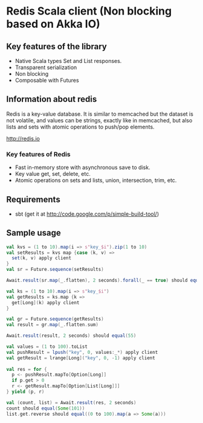 # Redis Scala client (Non blocking based on Akka IO)

## Key features of the library

- Native Scala types Set and List responses.
- Transparent serialization
- Non blocking
- Composable with Futures

## Information about redis

Redis is a key-value database. It is similar to memcached but the dataset is not volatile, and values can be strings, exactly like in memcached, but also lists and sets with atomic operations to push/pop elements.

http://redis.io

### Key features of Redis

- Fast in-memory store with asynchronous save to disk.
- Key value get, set, delete, etc.
- Atomic operations on sets and lists, union, intersection, trim, etc.

## Requirements

- sbt (get it at http://code.google.com/p/simple-build-tool/)

## Sample usage

```scala
val kvs = (1 to 10).map(i => s"key_$i").zip(1 to 10)
val setResults = kvs map {case (k, v) =>
  set(k, v) apply client
}
val sr = Future.sequence(setResults)

Await.result(sr.map(_.flatten), 2 seconds).forall(_ == true) should equal(true)

val ks = (1 to 10).map(i => s"key_$i")
val getResults = ks.map {k =>
  get[Long](k) apply client
}

val gr = Future.sequence(getResults)
val result = gr.map(_.flatten.sum)

Await.result(result, 2 seconds) should equal(55)
```

```scala
val values = (1 to 100).toList
val pushResult = lpush("key", 0, values:_*) apply client
val getResult = lrange[Long]("key", 0, -1) apply client
      
val res = for {
  p <- pushResult.mapTo[Option[Long]]
  if p.get > 0
  r <- getResult.mapTo[Option[List[Long]]]
} yield (p, r)

val (count, list) = Await.result(res, 2 seconds)
count should equal(Some(101))
list.get.reverse should equal((0 to 100).map(a => Some(a)))
```
